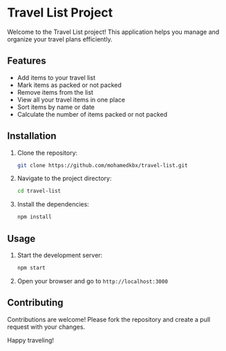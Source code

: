 # Travel List Project

Welcome to the Travel List project! This application helps you manage and organize your travel plans efficiently.

## Features

- Add items to your travel list
- Mark items as packed or not packed
- Remove items from the list
- View all your travel items in one place
- Sort items by name or date
- Calculate the number of items packed or not packed

## Installation

1. Clone the repository:
   ```bash
   git clone https://github.com/mohamedkbx/travel-list.git
   ```
2. Navigate to the project directory:
   ```bash
   cd travel-list
   ```
3. Install the dependencies:
   ```bash
   npm install
   ```

## Usage

1. Start the development server:
   ```bash
   npm start
   ```
2. Open your browser and go to `http://localhost:3000`

## Contributing

Contributions are welcome! Please fork the repository and create a pull request with your changes.

Happy traveling!
